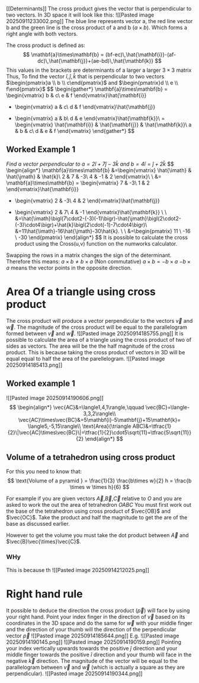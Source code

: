 [[Determinants]]
The cross product gives the vector that is perpendicular to two vectors. In 3D space it will look like this: 
![[Pasted image 20250911233002.png]]
The blue line represents vector a, the red line vector b and the green line is the cross product of a and b ($a \times b$). Which forms a right angle with both vectors.

The cross product is defined as:
$$
\mathbf{a}\times\mathbf{b} = (bf-ec)\,\hat{\mathbf{i}}-(af-dc)\,\hat{\mathbf{j}}+(ae-bd)\,\hat{\mathbf{k}}
$$
This values in the brackets are determinants of a larger a larger $3\times 3$ matrix Thus, To find the vector $\hat{i},\hat{j},\hat{k}$ that is perpendicular to two vectors $\begin{pmatrix}a  \\ b \\ c\end{pmatrix}$ and $\begin{pmatrix}d \\ e \\ f\end{pmatrix}$
$$
\begin{gather*}
\mathbf{a}\times\mathbf{b} = \begin{vmatrix} b & c\\ e & f \end{vmatrix}\hat{\mathbf{i}}
- \begin{vmatrix} a & c\\ d & f \end{vmatrix}\hat{\mathbf{j}}
+ \begin{vmatrix} a & b\\ d & e \end{vmatrix}\hat{\mathbf{k}}\\
= \begin{vmatrix} \hat{\mathbf{i}} & \hat{\mathbf{j}} & \hat{\mathbf{k}}\\
a & b & c\\
d & e & f \end{vmatrix}
\end{gather*}
$$
## Worked Example 1
*Find a vector perpendicular to $a=2\hat{i}+7\hat{j}-3\hat{k}$ and $b=4\hat{i}=\hat{j}+2\hat{k}$*
$$
\begin{align*}
\mathbf{a}\times\mathbf{b}
&=\begin{vmatrix}
\hat{\imath} & \hat{\jmath} & \hat{k}\\
2 & 7 & -3\\
4 & -1 & 2
\end{vmatrix}\\ \\
&= \mathbf{a}\times\mathbf{b} = \begin{vmatrix} 7 & -3\\ 1 & 2 \end{vmatrix}\hat{\mathbf{i}}
- \begin{vmatrix} 2 & -3\\ 4 & 2 \end{vmatrix}\hat{\mathbf{j}}
+ \begin{vmatrix} 2 & 7\\ 4 & -1 \end{vmatrix}\hat{\mathbf{k}} \\ \\
&=\hat{\imath}\bigl(7\cdot2-(-3)(-1)\bigr)-\hat{\jmath}\bigl(2\cdot2-(-3)\cdot4\bigr)+\hat{k}\bigl(2\cdot(-1)-7\cdot4\bigr)\\
&=11\hat{\imath}-16\hat{\jmath}-30\hat{k}. \\ \\
&=\begin{pmatrix}
11 \\
-16 \\
-30
\end{pmatrix}
\end{align*}
$$
It is possible to calculate the cross product using the Cross(u,v) function on the numworks calculator.

Swapping the rows in a matrix changes the sign of the determinant. Therefore this means:
$a\times b\neq b\times a$ (Non commutative)
$a\times b=-b\times a$ 
$-b\times a$ means the vector points in the opposite direction.


# Area Of a triangle using cross product
The cross product will produce a vector perpendicular to the vectors $\vec{v}$ and $\vec{w}$. The magnitude of the cross product will be equal to the parallelogram formed between $\vec{v}$ and $\vec{w}$. 
![[Pasted image 20250914185755.png]]
It is possible to calculate the area of a triangle using the cross product of two of sides as vectors. The area will be the the half magnitude of the cross product. This is because taking the cross product of vectors in 3D will be equal equal to half the area of the parellelogram. 
![[Pasted image 20250914185413.png]]

## Worked example 1
![[Pasted image 20250914190606.png]]
$$
\begin{align*}
\vec{AC}&=\langle1,4,1\rangle,\qquad \vec{BC}=\langle-3,3,2\rangle\\
\vec{AC}\times\vec{BC}&=5\mathbf{i}-5\mathbf{j}+15\mathbf{k}= \langle5,-5,15\rangle\\
\text{Area}(\triangle ABC)&=\tfrac{1}{2}\|\vec{AC}\times\vec{BC}\|=\tfrac{1}{2}\cdot5\sqrt{11}=\tfrac{5\sqrt{11}}{2}
\end{align*}
$$

## Volume of a tetrahedron using cross product
For this you need to know that:
$$
\text{Volume of a pyramid } = \frac{1}{3} \frac{b\times w}{2} h = \frac{b \times w \times h}{6}
$$

For example if you are given vectors $\vec{A}$,$\vec{B}$,$\vec{C}$  relative to $O$ and you are asked to work the out the area of tetrahedron $OABC$ You must first work out the base of the tetrahedron using cross product of $\vec{OB}$ and $\vec{OC}$. Take the product and half the magnitude to get the are of the base as discussed earlier. 

However to get the volume you must take the dot product between $\vec{A}$ and $\vec{B}\vec{\times}\vec{C}$. 

### WHy 
This is because th
![[Pasted image 20250914212025.png]]
# Right hand rule
It possible to deduce the direction the cross product ($\vec{p}$) will face by using your right hand. Point your index finger in the direction of $\vec{v}$  based on its coordinates in the 3D space and do the same for $\vec{w}$ with your middle finger and the direction of your thumb will the direction of the perpendicular vector $\vec{p}$
![[Pasted image 20250914185644.png]]
E.g.
![[Pasted image 20250914190145.png]]
![[Pasted image 20250914190159.png]]
Pointing your index vertically upwards towards the positive $\hat{j}$ direction and your middle finger towards the positive $\hat{i}$ direction and your thumb will face in the negative $\vec{k}$ direction. The magnitude of the vector will be equal to the parallelogram between $\vec{v}$ and $\vec{w}$ (which is actually a square as they are perpendicular). 
![[Pasted image 20250914190344.png]]